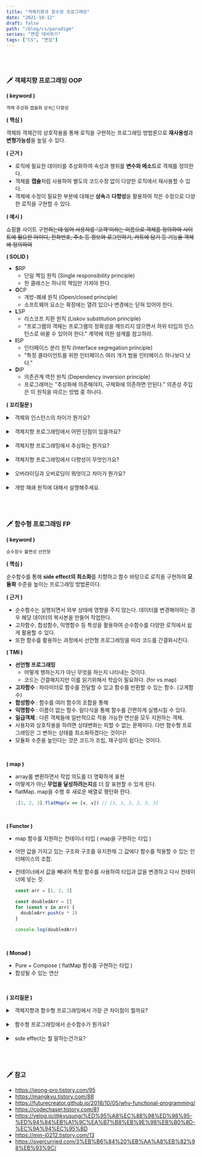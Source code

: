 ```yaml
---
title: "객체지향과 함수형 프로그래밍"
date: "2021-10-12"
draft: false
path: "/blog/cs/paradigm"
series: "면접 대비하기"
tags: ["CS", "면접"]
---
```


<br>
<br>

### 🗡 객체지향 프로그래밍 OOP

**( keyword )**

`객체` `추상화` `캡슐화` `상속` `다향성`

**( 핵심 )**

객체와 객체간의 상호작용을 통해 로직을 구현하는 프로그래밍 방법론으로 **재사용성**과 **변형가능성**을 높일 수 있다.

**( 근거 )**

- 로직에 필요한 데이터를 추상화하여 속성과 행위를 **변수와 메소드**로 객체를 정의한다.
- 객체를 **캡슐**처럼 사용하여 별도의 코드수정 없이 다양한 로직에서 재사용할 수 있다.
- 객체에 수정이 필요한 부분에 대해선 **상속**과 **다향성**을 활용하여 작은 수정으로 다양한 로직을 구현할 수 있다.

**( 예시 )**

쇼핑몰 사이트 구현<del>하는데 있어 사용자를 '고객'이라는 이름으로 객체를 정의하여 사이트에 필요한 아이디, 전화번호, 주소 등 정보와 로그인하기, 카트에 담기 등 기능을 객체에 정의하여 </del>

**( SOLID )**

- **S**RP
  - 단일 책임 원칙 (Single responsibility principle)
  - 한 클래스는 하나의 책임만 가져야 한다.
- **O**CP
  - 개방-폐쇄 원칙 (Open/closed principle)
  - 소프트웨어 요소는 확장에는 열려 있으나 변경에는 닫혀 있어야 한다.
- **L**SP
  - 리스코프 치환 원칙 (Liskov substitution principle)
  - "프로그램의 객체는 프로그램의 정확성을 깨뜨리지 않으면서 하위 타입의 인스턴스로 바꿀 수 있어야 한다." 계약에 의한 설계를 참고하라.
- **I**SP
  - 인터페이스 분리 원칙 (Interface segregation principle)
  - "특정 클라이언트를 위한 인터페이스 여러 개가 범용 인터페이스 하나보다 낫다."
- **D**IP
  - 의존관계 역전 원칙 (Dependency inversion principle)
  - 프로그래머는 "추상화에 의존해야지, 구체화에 의존하면 안된다." 의존성 주입은 이 원칙을 따르는 방법 중 하나다.

**( 꼬리질문 )**

<details>
<summary>&nbsp; 객체와 인스턴스의 차이가 뭔가요?</summary>
<p>

- 실제 메모리상에 할당되었는지 여부이다.
- 클래스는 문제를 해결하기 위해 한 개체를 변수와 메소드로 추상적으로 정의한 것이다. 인스턴스는 클래스에서 정의한 것을 실제 메모리에 할당된 데이터이다.

</p>
</details>

<br>

<details>
<summary>&nbsp; 객체지향 프로그래밍에서 어떤 단점이 있을까요?</summary>
<p>

- 객체를 설계하는데 많은 시간과 노력이 소요된다.<br>기능 로직에 대한 이해가 필요하고 불필요한 속성을 걸러내야하고 공통된 속성을 구별해야 한다.
- 처리속도가 상대적으로 느리다.<br>객체의 한 기능을 수행하기 위해서 객체가 정의된 데이터를 선언되어야 한다.
- 맴버변수를 공유함으로인해 변수상태가 변경되어 예상치못한 버그가 발생할 수 있다. <br>멀티쓰레딩환경에서 더 이를 보완한 것이 [함수형 프로그래밍](#-함수형-프로그래밍-fp)이다.

</p>
</details>

<br>

<details>
<summary>&nbsp; 객체지향 프로그래밍에서 추상화는 뭔가요?</summary>
<p>

- 클래스를 정의하는 것이다.
- 로직에 불필요한 정보는 숨기고 중요한 정보를 표현함으로 공통의 속성이나 기능을 묶어 이름을 붙인다.

</p>
</details>

<br>

<details>
<summary>&nbsp; 객체지향 프로그래밍에서 다향성이 무엇인가요?</summary>
<p>

- 하나의 변수명(함수명)이 상황에 따라 다른 의미로 해석될 수 있는 것이다.
- 대표적으로 overriding과 overloading하는 방법이 있다.

</p>
</details>

<br>

<details>
<summary>&nbsp; 오버라이딩과 오버로딩이 뭐엇이고 차이가 뭔가요?</summary>
<p>

- 오버라이딩은 부모 클래스로 상속받은 메소드를 재정의하는 것이다.
- 오버로딩은 같은 이름 함수를 정의하는데 매개변수를 다르게 설정하여 매개변수에 따라 다르게 호출될 수 있게하는 것이다.
- 같은 이름의 함수를 재정의 하는가, 추가하는가의 차이가 있다.

</p>
</details>

<br>

<details>
<summary>&nbsp; 개방 패쇄 원칙에 대해서 설명해주세요.</summary>
<p>

- 개체는 확장에는 열려 있어야 하고, 변경에는 닫혀있어야 한다.

</p>
</details>

<br>

<br>
<br>

### 🗡 함수형 프로그래밍 FP

**( keyword )**

`순수함수` `불변성` `선언형`

**( 핵심 )**

순수함수를 통해 **side effect의 최소화**를 지향하고 함수 바탕으로 로직을 구현하여 **모듈화** 수준을 높이는 프로그래밍 방법론이다.

**( 근거 )**

- 순수함수는 실행되면서 외부 상태에 영향을 주지 않는다. 데이터를 변경해야하는 경우 해당 데이터의 복사본을 만들어 작업한다.
- 고차함수, 합성함수, 익명함수 등 특성을 활용하여 순수함수를 다양한 로직에서 쉽게 활용할 수 있다.
- 또한 함수를 활용하는 과정에서 선언형 프로그래밍을 따라 코드를 간결화시킨다.

**( TMI )**

- **선언형 프로그래밍**
  - 어떻게 행하는지가 아닌 무엇을 하는지 나타내는 것이다.
  - 코드는 간결해지지만 이를 읽기위해서 학습이 필요하다. (for vs map)
- **고차함수** : 파라미터로 함수를 전달할 수 있고 함수를 반환할 수 있는 함수. (고계함수)
- **합성함수** : 함수를 여러 함수의 조합을 통해
- **익명함수** : 이름이 없는 함수. 람다식을 통해 함수를 간편하게 실행시킬 수 있다.
- **일급객체** : 다른 객체들에 일반적으로 적용 가능한 연산을 모두 지원하는 객체.
- 사용자와 상호작용을 하려면 상태변화는 피할 수 없는 문제이다. 다만 함수형 프로그래밍은 그 변하는 상태를 최소화하겠다는 것이다!
- 모듈화 수준을 높인다는 것은 코드가 조립, 재구성이 쉽다는 것이다.

<br>

**( map )**

- array를 변환하면서 작업 의도를 더 명확하게 표현
- 어떻게가 아닌 **무업을 달성하려는지**를 더 잘 표현할 수 있게 된다.
- flatMap. map을 수행 후 새로운 배열로 평탄화 한다.
  ```js
  ;[1, 2, 3].flatMap(v => [v, v]) // [1, 1, 2, 2, 3, 3]
  ```

<br>

**( Functor )**

- map 함수를 지원하는 컨테이너 타입 ( map을 구현하는 타입 )
- 어떤 값을 가지고 있는 구조와 구조를 유지한채 그 값에다 함수를 적용할 수 있는 인터페이스의 조합.
- 컨테이너에서 값을 빼내어 특정 함수를 사용하여 타입과 값을 변경하고 다시 컨테이너에 넣는 것.

  ```js
  const arr = [1, 2, 3]

  const doubledArr = []
  for (const v in arr) {
    doubleArr.push(v * 2)
  }

  console.log(doubledArr)
  ```

<br>

**( Monad )**

- Pure + Compose ( flatMap 함수를 구현하는 타입 )
- 합성될 수 있는 연산

<br>

**( 꼬리질문 )**

<details>
<summary>&nbsp; 객체지향과 함수형 프로그래밍에서 가장 큰 차이점이 뭘까요?</summary>
<p>

- **상태를 관리하는 방법**에서 큰 차이가 있다.
- 객체지향은 객체 내부에 상태를 저장하여 외부로부터 상태에 대한 접근을 제어한다.
- 함수형은 상태를 제어하는 대신 상태를 저장하지않는 것에 주력한다.

<br>

- 객체지향은 캡슐화를 통해, 함수형은 동작부분을 최소화하여 코드를 간결시킨다.

</p>
</details>

<br>

<details>
<summary>&nbsp; 함수형 프로그래밍에서 순수함수가 뭔가요?</summary>
<p>

- 함수가 순수하다는 뜻으로 함수의 실행으로 인해 외부 상태에 영향을 주지 않는 것이다.
- 파라미터를 변환해야하는 경우 해당 데이터의 복사본을 만들어 작업하여 call by reference의 상황을 회피한다.
- 참조에 투명하다고 말할 수 있다.

</p>
</details>

<br>

<details>
<summary>&nbsp; side effect는 뭘 말하는건가요?</summary>
<p>

- 한국어론 '부작용'을 뜻한다.
- 한 변수의 상태를 변경했는데 예상치 못한 다른 변수의 상태도 변경되는 현상이다.
- 버그가 쉽게 발생하고 테스트할 때는 발생하지 않으나 사용하면서 버그가 발생할 수 있기 때문에 문제를 고치기 어렵다.

</p>
</details>

<br>

<br>
<br>

### 🗡 참고

- https://jeong-pro.tistory.com/95
- https://mangkyu.tistory.com/88
- https://futurecreator.github.io/2018/10/05/why-functional-programming/
- https://codechaser.tistory.com/81
- https://velog.io/@kyusung/%ED%95%A8%EC%88%98%ED%98%95-%ED%94%84%EB%A1%9C%EA%B7%B8%EB%9E%98%EB%B0%8D-%EC%9A%94%EC%95%BD
- https://min-i0212.tistory.com/13
- https://overcurried.com/3%EB%B6%84%20%EB%AA%A8%EB%82%98%EB%93%9C/
